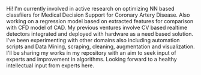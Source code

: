 Hi! I'm currently involved in active research on optimizing NN based classfiiers for Medical Decision Support for Coronary Artery Disease. Also working on a regression
model based on extracted features for comparison with CFD model of CAD. My previous ventures involve CV based realtime detectors integrated and deployed with hardware as
a need based solution. I've been experimenting with other domains also including automation scripts and Data Mining, scraping, cleaning, augmentation and visualization. 
I'll be sharing my works in my repository with an aim to seek input of experts and improvement in algorithms.
Looking forward to a healthy intellectual input from experts here.
